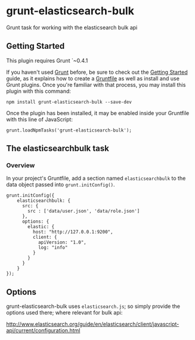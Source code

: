 # grunt-elasticsearch-bulk

Grunt task for working with the elasticsearch bulk api

## Getting Started
This plugin requires Grunt `~0.4.1

If you haven't used [Grunt](http://gruntjs.com/) before, be sure to check out the [Getting Started](http://gruntjs.com/getting-started) guide, as it explains how to create a [Gruntfile](http://gruntjs.com/sample-gruntfile) as well as install and use Grunt plugins. Once you're familiar with that process, you may install this plugin with this command:

```
npm install grunt-elasticsearch-bulk --save-dev
```

Once the plugin has been installed, it may be enabled inside your Gruntfile with this line of JavaScript:

```
grunt.loadNpmTasks('grunt-elasticsearch-bulk');
```

## The elasticsearchbulk task

### Overview
In your project's Gruntfile, add a section named `elasticsearchbulk` to the data object passed into `grunt.initConfig()`.

```
grunt.initConfig({
    elasticsearchbulk: {
      src: {
        src : ['data/user.json', 'data/role.json']
      },
      options: {      
        elastic: {
          host: "http://127.0.0.1:9200",
          client: {
            apiVersion: "1.0",
            log: "info"
          }
        }
      }
    }
});
```

## Options

grunt-elasticsearch-bulk uses `elasticsearch.js`; so simply provide the options used there; where relevant for bulk api:

http://www.elasticsearch.org/guide/en/elasticsearch/client/javascript-api/current/configuration.html




